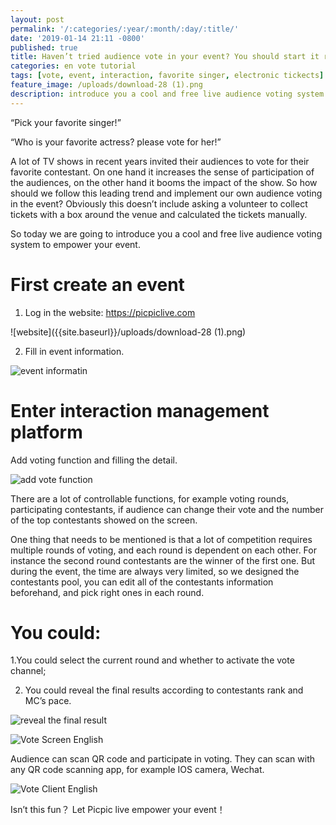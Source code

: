 ```yaml
---
layout: post
permalink: '/:categories/:year/:month/:day/:title/'
date: '2019-01-14 21:11 -0800'
published: true
title: Haven’t tried audience vote in your event? You should start it right away. Here is a step by step guidance for a cool and free live audience vote solution!
categories: en vote tutorial
tags: [vote, event, interaction, favorite singer, electronic tickects]
feature_image: /uploads/download-28 (1).png
description: introduce you a cool and free live audience voting system to empower your event.
---
```

“Pick your favorite singer!”


“Who is your favorite actress? please vote for her!”


A lot of TV shows in recent years invited their audiences to vote for their favorite contestant. On one hand it increases the sense of participation of the audiences, on the other hand it booms the impact of the show. So how should we follow this leading trend and implement our own audience voting in the event? Obviously this doesn’t include asking a volunteer to collect tickets with a box around the venue and calculated the tickets manually.


So today we are going to introduce you a cool and free live audience voting system to empower your event.


# First create an event


1. Log in the website: https://picpiclive.com


![website]({{site.baseurl}}/uploads/download-28 (1).png)



2. Fill in event information.


![event informatin]({{site.baseurl}}/uploads/download-29.png)



# Enter interaction management platform


Add voting function and filling the detail.


![add vote function]({{site.baseurl}}/uploads/download-36.png)



There are a lot of controllable functions, for example voting rounds, participating contestants, if audience can change their vote and the number of the top contestants showed on the screen.


One thing that needs to be mentioned is that a lot of competition requires multiple rounds of voting, and each round is dependent on each other. For instance the second round contestants are the winner of the first one. But during the event, the time are always very limited, so we designed the contestants pool, you can edit all of the contestants information beforehand, and pick right ones in each round.


# You could:


1.You could select the current round and whether to activate the vote channel;


2. You could reveal the final results according to contestants rank and MC’s pace.


![reveal the final result]({{site.baseurl}}/uploads/download-37.png)



![Vote Screen English]({{site.baseurl}}/uploads/Vote_Screen_EN@0.45x.b8ce.png)



Audience can scan QR code and participate in voting. They can scan with any QR code scanning app, for example IOS camera, Wechat.


![Vote Client English]({{site.baseurl}}/uploads/Vote_Client_EN@0.5x.5c8b5.png)



Isn’t this fun？ Let Picpic live empower your event！
